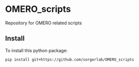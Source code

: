 # OMERO_scripts
Repository for OMERO related scripts

## Install

To install this python package:

```bash
pip install git+https://github.com/sorgerlab/OMERO_scripts
```

